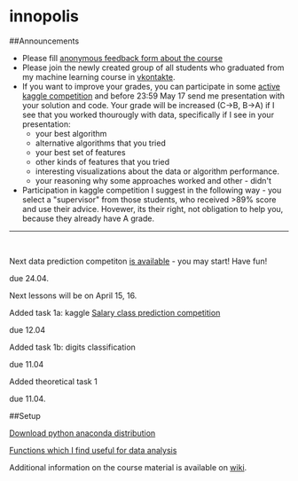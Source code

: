 # innopolis

##Announcements

* Please fill [anonymous feedback form about the course](https://docs.google.com/forms/d/1whqK0jbsp7fSLpXmyt1AtLFaPugczOBx_imuBVjFTaw/viewform)
* Please join the newly created group of all students who graduated from my machine learning course in [vkontakte](https://vk.com/ml_alumni).
* If you want to improve your grades, you can participate in some [active kaggle competition](https://www.kaggle.com/competitions) and before 23:59 May 17 send me presentation with your solution and code. Your grade will be increased (C->B, B->A) if I see that you worked thourougly with data, specifically if I see in your presentation:
  * your best algorithm
  * alternative algorithms that you tried
  * your best set of features
  * other kinds of features that you tried
  * interesting visualizations about the data or algorithm performance.
  * your reasoning why some approaches worked and other - didn't
* Participation in kaggle competition I suggest in the following way - you select a "supervisor" from those students, who received >89% score and use their advice. Hovewer, its their right, not obligation to help you, because they already have A grade.

---

<br>


Next data prediction competiton [is available](https://kaggle.com/join/salary_prediction_innopolis) - you may start! Have fun!

due 24.04.

Next lessons will be on April 15, 16.

Added task 1a: kaggle [Salary class prediction competition](https://inclass.kaggle.com/c/income-level-prediction)

due 12.04

Added task 1b: digits classification

due 11.04

Added theoretical task 1 

due 11.04.

##Setup

[Download python anaconda distribution](https://www.continuum.io/downloads)

[Functions which I find useful for data analysis](https://github.com/Apogentus/common)

Additional information on the course material is available on [wiki](https://github.com/Apogentus/innopolis/wiki).







